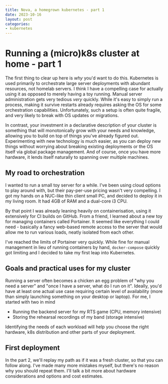 ```yaml
---
title: Nova, a homegrown kubernetes - part 1
date: 2023-10-16
layout: post
categories:
- kubernetes
---
```


# Running a (micro)k8s cluster at home - part 1

The first thing to clear up here is _why_ you'd want to do this. Kubernetes is used primarily to
orchestrate large server deployments with abundant resources, not homelab servers. I think I have a compelling case
for actually using it as opposed to merely having a toy running. Manual server
administration gets very tedious _very_ quickly. While it's easy to simply run
a process, making it survive restarts already requires asking the OS for
some orchestration capabilities. Unfortunately, such a setup is often quite
fragile, and very likely to break with OS updates or migrations.

In contrast, your investment in a declarative description of your cluster is
something that will monotonically grow with your needs and knowledge, allowing
you to build on top of things you've already figured out. Experimenting with new
technology is much easier, as you can deploy new things without worrying about
breaking existing deployments or the OS itself via global package management.
And of course, once you have more hardware, it lends itself naturally to
spanning over multiple machines.

## My road to orchestration

I wanted to run a small toy server for a while. I've been using cloud options to play
around with, but their pay-per-use pricing wasn't very compelling. I got my hands on a NUC-like
thin client small PC, and decided to deploy it in my living room. It had 4GB of RAM and a dual-core i3 CPU.

By that point I was already leaning heavily on containerisation, using it extensively for
CI builds on GitHub. From a friend, I learned about a new toy for managing containers called Portainer. It seemed like everything I could need - basically a fancy web-based remote
access to the server that would allow me to run various loads, neatly isolated from each other.

I've reached the limits of Portainer very quickly. While fine for manual management in lieu
of running containers by hand, `docker-compose` quickly got limiting and I decided to take
my first leap into Kubernetes.

## Goals and practical uses for my cluster

Running a server often becomes a chicken an egg problem of "why you need a server" and "once I have a server, what do I run on it". Ideally, you'd have at
least one actual use case requiring certain level of availability (more than
simply launching something on your desktop or laptop). For me, I started with
two in mind

* Running the backend server for my RTS game (CPU, memory intensive)
* Storing the rehearsal recordings of my band (storage intensive)

Identifying the needs of each workload will help you choose the right hardware,
k8s distribution and other parts of your deployment.

## First deployment

In the part 2, we'll replay my path as if it was a fresh cluster, so that you can follow along. I've made many more mistakes myself, but there's no reason why you should repeat them. I'll talk a bit more about hardware considerations
and options and cost estimates.
